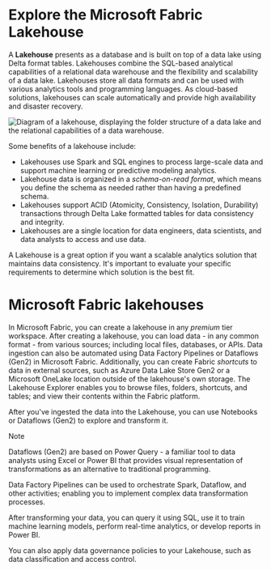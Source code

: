 
# 
# Explore the Microsoft Fabric Lakehouse

A **Lakehouse** presents as a database and is built on top of a data lake using Delta format tables. Lakehouses combine the SQL-based analytical capabilities of a relational data warehouse and the flexibility and scalability of a data lake. Lakehouses store all data formats and can be used with various analytics tools and programming languages. As cloud-based solutions, lakehouses can scale automatically and provide high availability and disaster recovery.

![Diagram of a lakehouse, displaying the folder structure of a data lake and the relational capabilities of a data warehouse.](../../wwl/get-started-lakehouses/media/lakehouse-components.png)

Some benefits of a lakehouse include:

- Lakehouses use Spark and SQL engines to process large-scale data and support machine learning or predictive modeling analytics.
- Lakehouse data is organized in a *schema-on-read format*, which means you define the schema as needed rather than having a predefined schema.
- Lakehouses support ACID (Atomicity, Consistency, Isolation, Durability) transactions through Delta Lake formatted tables for data consistency and integrity.
- Lakehouses are a single location for data engineers, data scientists, and data analysts to access and use data.

A Lakehouse is a great option if you want a scalable analytics solution that maintains data consistency. It's important to evaluate your specific requirements to determine which solution is the best fit.

## 
# Microsoft Fabric lakehouses

In Microsoft Fabric, you can create a lakehouse in any *premium* tier workspace. After creating a lakehouse, you can load data - in any common format - from various sources; including local files, databases, or APIs. Data ingestion can also be automated using Data Factory Pipelines or Dataflows (Gen2) in Microsoft Fabric. Additionally, you can create Fabric *shortcuts* to data in external sources, such as Azure Data Lake Store Gen2 or a Microsoft OneLake location outside of the lakehouse's own storage. The Lakehouse Explorer enables you to browse files, folders, shortcuts, and tables; and view their contents within the Fabric platform.

After you've ingested the data into the Lakehouse, you can use Notebooks or Dataflows (Gen2) to explore and transform it.

Note

Dataflows (Gen2) are based on Power Query - a familiar tool to data analysts using Excel or Power BI that provides visual representation of transformations as an alternative to traditional programming.

Data Factory Pipelines can be used to orchestrate Spark, Dataflow, and other activities; enabling you to implement complex data transformation processes.

After transforming your data, you can query it using SQL, use it to train machine learning models, perform real-time analytics, or develop reports in Power BI.

You can also apply data governance policies to your Lakehouse, such as data classification and access control.



